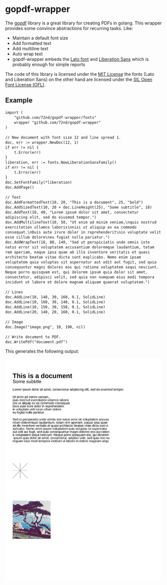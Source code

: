 # gopdf-wrapper

The [gopdf](https://github.com/signintech/gopdf) library is a great library for creating PDFs in golang. This wrapper provides some convince abstractions for recurring tasks. Like:

- Maintain a default font size
- Add formatted text
- Add multiline text
- Auto wrap text
- gopdf-wrapper embeds the [Lato font](https://www.latofonts.com/) and [Liberation Sans](https://github.com/liberationfonts/liberation-fonts) which is probably enough for simple reports

The code of this library is licensed under the [MIT License]() the fonts (Lato and Liberation Sans) on the other hand are licensed under the [SIL Open Font License (OFL)](http://scripts.sil.org/cms/scripts/page.php?site_id=nrsi&id=OFL). 

## Example

```golang
import (
	"github.com/72nd/gopdf-wrapper/fonts"
	wrapper "github.com/72nd/gopdf-wrapper"
)

// New document with font size 12 and line spread 1. 
doc, err := wrapper.NewDoc(12, 1)
if err != nil {
	t.Error(err)
}
liberation, err := fonts.NewLiberationSansFamily()
if err != nil {
	t.Error(err)
}
doc.SetFontFamily(*liberation)
doc.AddPage()

// Text
doc.AddFormattedText(10, 20, "This is a document", 25, "bold")
doc.AddSizedText(10, 20 + doc.LineHeight(25), "Some subtitle", 18)
doc.AddText(10, 40, "Lorem ipsum dolor sit amet, consectetur adipiscing elit, sed do eiusmod tempor.")
doc.AddMultilineText(10, 50, "Ut enim ad minim veniam,\nquis nostrud exercitation ullamco laboris\nnisi ut aliquip ex ea commodo consequat.\nDuis aute irure dolor in reprehenderit\nin voluptate velit esse cillum dolore\neu fugiat nulla pariatur.")
doc.AddWrapText(10, 80, 140, "Sed ut perspiciatis unde omnis iste natus error sit voluptatem accusantium doloremque laudantium, totam rem aperiam, eaque ipsa quae ab illo inventore veritatis et quasi architecto beatae vitae dicta sunt explicabo. Nemo enim ipsam voluptatem quia voluptas sit aspernatur aut odit aut fugit, sed quia consequuntur magni dolores eos qui ratione voluptatem sequi nesciunt. Neque porro quisquam est, qui dolorem ipsum quia dolor sit amet, consectetur, adipisci velit, sed quia non numquam eius modi tempora incidunt ut labore et dolore magnam aliquam quaerat voluptatem.")

// Lines
doc.AddLine(10, 140, 30, 160, 0.1, SolidLine)
doc.AddLine(10, 160, 30, 140, 0.1, SolidLine)
doc.AddLine(10, 150, 30, 150, 0.1, SolidLine)
doc.AddLine(20, 140, 20, 160, 0.1, SolidLine)

// Image
doc.Image("image.png", 10, 190, nil)

// Write document to PDF.
doc.WritePdf("document.pdf")
```

This generates the following output:

![Output](misc/example01.png)
